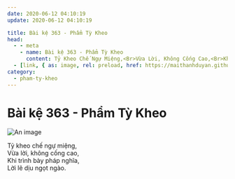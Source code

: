 ```yaml
---
date: 2020-06-12 04:10:19
update: 2020-06-12 04:10:19

title: Bài kệ 363 - Phẩm Tỳ Kheo
head:
  - - meta
    - name: Bài kệ 363 - Phẩm Tỳ Kheo
      content: Tỷ Kheo Chế Ngự Miệng,<Br>Vừa Lời, Không Cống Cao,<Br>Khi Trình Bày Pháp Nghĩa,<Br>Lời Lẽ Dịu Ngọt Ngào.<Br>
  - [link, { as: image, rel: preload, href: https://maithanhduyan.github.io/kinh-phap-cu/img/pham-ty-kheo/pham-ty-kheo-363.jpg }]
category:
  - pham-ty-kheo
---
```


# Bài kệ 363 - Phẩm Tỳ Kheo

![An image](/img/pham-ty-kheo/pham-ty-kheo-363.jpg)

Tỷ kheo chế ngự miệng,<br>Vừa lời, không cống cao,<br>Khi trình bày pháp nghĩa,<br>Lời lẽ dịu ngọt ngào.<br>
